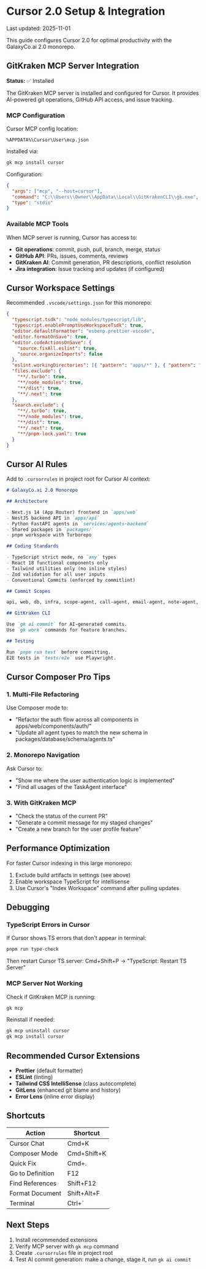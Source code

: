 # Cursor 2.0 Setup & Integration

Last updated: 2025-11-01

This guide configures Cursor 2.0 for optimal productivity with the GalaxyCo.ai 2.0 monorepo.

## GitKraken MCP Server Integration

**Status:** ✅ Installed

The GitKraken MCP server is installed and configured for Cursor. It provides AI-powered git operations, GitHub API access, and issue tracking.

### MCP Configuration

Cursor MCP config location:

```
%APPDATA%\Cursor\User\mcp.json
```

Installed via:

```bash
gk mcp install cursor
```

Configuration:

```json
{
  "args": ["mcp", "--host=cursor"],
  "command": "C:\\Users\\Owner\\AppData\\Local\\GitKrakenCLI\\gk.exe",
  "type": "stdio"
}
```

### Available MCP Tools

When MCP server is running, Cursor has access to:

- **Git operations**: commit, push, pull, branch, merge, status
- **GitHub API**: PRs, issues, comments, reviews
- **GitKraken AI**: Commit generation, PR descriptions, conflict resolution
- **Jira integration**: Issue tracking and updates (if configured)

## Cursor Workspace Settings

Recommended `.vscode/settings.json` for this monorepo:

```json
{
  "typescript.tsdk": "node_modules/typescript/lib",
  "typescript.enablePromptUseWorkspaceTsdk": true,
  "editor.defaultFormatter": "esbenp.prettier-vscode",
  "editor.formatOnSave": true,
  "editor.codeActionsOnSave": {
    "source.fixAll.eslint": true,
    "source.organizeImports": false
  },
  "eslint.workingDirectories": [{ "pattern": "apps/*" }, { "pattern": "packages/*" }],
  "files.exclude": {
    "**/.turbo": true,
    "**/node_modules": true,
    "**/dist": true,
    "**/.next": true
  },
  "search.exclude": {
    "**/.turbo": true,
    "**/node_modules": true,
    "**/dist": true,
    "**/.next": true,
    "**/pnpm-lock.yaml": true
  }
}
```

## Cursor AI Rules

Add to `.cursorrules` in project root for Cursor AI context:

```markdown
# GalaxyCo.ai 2.0 Monorepo

## Architecture

- Next.js 14 (App Router) frontend in `apps/web`
- NestJS backend API in `apps/api`
- Python FastAPI agents in `services/agents-backend`
- Shared packages in `packages/`
- pnpm workspace with Turborepo

## Coding Standards

- TypeScript strict mode, no `any` types
- React 18 functional components only
- Tailwind utilities only (no inline styles)
- Zod validation for all user inputs
- Conventional Commits (enforced by commitlint)

## Commit Scopes

api, web, db, infra, scope-agent, call-agent, email-agent, note-agent, task-agent, roadmap-agent, content-agent

## GitKraken CLI

Use `gk ai commit` for AI-generated commits.
Use `gk work` commands for feature branches.

## Testing

Run `pnpm run test` before committing.
E2E tests in `tests/e2e` use Playwright.
```

## Cursor Composer Pro Tips

### 1. Multi-File Refactoring

Use Composer mode to:

- "Refactor the auth flow across all components in apps/web/components/auth/"
- "Update all agent types to match the new schema in packages/database/schema/agents.ts"

### 2. Monorepo Navigation

Ask Cursor to:

- "Show me where the user authentication logic is implemented"
- "Find all usages of the TaskAgent interface"

### 3. With GitKraken MCP

- "Check the status of the current PR"
- "Generate a commit message for my staged changes"
- "Create a new branch for the user profile feature"

## Performance Optimization

For faster Cursor indexing in this large monorepo:

1. Exclude build artifacts in settings (see above)
2. Enable workspace TypeScript for intellisense
3. Use Cursor's "Index Workspace" command after pulling updates

## Debugging

### TypeScript Errors in Cursor

If Cursor shows TS errors that don't appear in terminal:

```bash
pnpm run type-check
```

Then restart Cursor TS server: Cmd+Shift+P → "TypeScript: Restart TS Server"

### MCP Server Not Working

Check if GitKraken MCP is running:

```bash
gk mcp
```

Reinstall if needed:

```bash
gk mcp uninstall cursor
gk mcp install cursor
```

## Recommended Cursor Extensions

- **Prettier** (default formatter)
- **ESLint** (linting)
- **Tailwind CSS IntelliSense** (class autocomplete)
- **GitLens** (enhanced git blame and history)
- **Error Lens** (inline error display)

## Shortcuts

| Action           | Shortcut    |
| ---------------- | ----------- |
| Cursor Chat      | Cmd+K       |
| Composer Mode    | Cmd+Shift+K |
| Quick Fix        | Cmd+.       |
| Go to Definition | F12         |
| Find References  | Shift+F12   |
| Format Document  | Shift+Alt+F |
| Terminal         | Ctrl+`      |

## Next Steps

1. Install recommended extensions
2. Verify MCP server with `gk mcp` command
3. Create `.cursorrules` file in project root
4. Test AI commit generation: make a change, stage it, run `gk ai commit`
